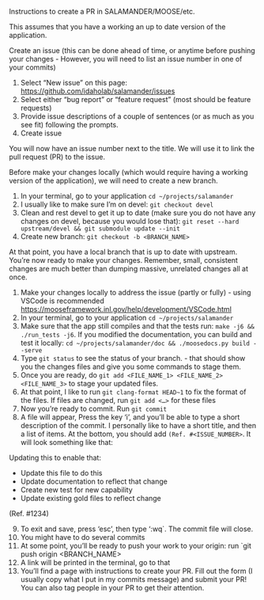 Instructions to create a PR in SALAMANDER/MOOSE/etc.

This assumes that you have a working an up to date version of the application.


Create an issue (this can be done ahead of time, or anytime before pushing your changes - However, you will need to list an issue number in one of your commits)
1. Select “New issue” on this page: https://github.com/idaholab/salamander/issues
2. Select either “bug report” or “feature request” (most should be feature requests)
3. Provide issue descriptions of a couple of sentences (or as much as you see fit) following the prompts.
4. Create issue

You will now have an issue number next to the title. We will use it to link the pull request (PR) to the issue.

Before make your changes locally (which would require having a working version of the application), we will need to create a new branch.
1. In your terminal, go to your application `cd ~/projects/salamander`
2. I usually like to make sure I’m on devel: `git checkout devel`
3. Clean and rest devel to get it up to date (make sure you do not have any changes on devel, because you would lose that): `git reset --hard upstream/devel && git submodule update --init`
4. Create new branch: `git checkout -b <BRANCH_NAME>`

At that point, you have a local branch that is up to date with upstream. You’re now ready to make your changes. Remember, small, consistent changes are much better than dumping massive, unrelated changes all at once.
1. Make your changes locally to address the issue (partly or fully) - using VSCode is recommended https://mooseframework.inl.gov/help/development/VSCode.html
2. In your terminal, go to your application `cd ~/projects/salamander`
3. Make sure that the app still compiles and that the tests run: `make -j6 && ./run_tests -j6`. If you modified the documentation, you can build and test it locally: `cd ~/projects/salamander/doc && ./moosedocs.py build --serve`
4. Type `git status` to see the status of your branch. - that should show you the changes files and give you some commands to stage them.
5. Once you are ready, do `git add <FILE_NAME_1> <FILE_NAME_2> <FILE_NAME_3>` to stage your updated files.
6. At that point, I like to run `git clang-format HEAD~1` to fix the format of the files. If files are changed, run `git add <…>` for these files
7. Now you’re ready to commit. Run `git commit`
8. A file will appear, Press the key ‘i’, and you’ll be able to type a short description of the commit. I personally like to have a short title, and then a list of items. At the bottom, you should add `(Ref. #<ISSUE_NUMBER>`. It will look something like that:

Updating this to enable that:
- Update this file to do this
- Update documentation to reflect that change
- Create new test for new capability
- Update existing gold files to reflect change

(Ref. #1234)

9. To exit and save, press ‘esc’, then type ‘:wq`. The commit file will close.
10. You might have to do several commits
11. At some point, you’ll be ready to push your work to your origin: run `git push origin <BRANCH_NAME>
12. A link will be printed in the terminal, go to that
13. You’ll find a page with instructions to create your PR. Fill out the form (I usually copy what I put in my commits message) and submit your PR! You can also tag people in your PR to get their attention.
